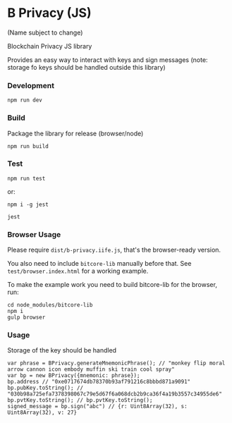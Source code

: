 # B Privacy (JS)

(Name subject to change)

Blockchain Privacy JS library

Provides an easy way to interact with keys and sign messages (note: storage fo keys should be handled outside this library)

### Development

    npm run dev

### Build

Package the library for release (browser/node)

    npm run build

### Test

    npm run test

or:

    npm i -g jest

    jest


### Browser Usage

Please require `dist/b-privacy.iife.js`, that's the browser-ready version.

You also need to include `bitcore-lib` manually before that. See `test/browser.index.html` for a working example.


To make the example work you need to build bitcore-lib for the browser, run:

    cd node_modules/bitcore-lib
    npm i
    gulp browser


### Usage
Storage of the key should be handled 

```
var phrase = BPrivacy.generateMnemonicPhrase(); // "monkey flip moral arrow cannon icon embody muffin ski train cool spray"
var bp = new BPrivacy({mnemonic: phrase});
bp.address // "0xe0717674db78370b93af791216c8bbbd871a9091"
bp.pubKey.toString(); // "030b98a725efa7378398067c79e5d67f6a068dcb2b9ca36f4a19b3557c34955de6"
bp.pvtKey.toString(); // bp.pvtKey.toString();
signed_message = bp.sign("abc") // {r: Uint8Array(32), s: Uint8Array(32), v: 27}
```